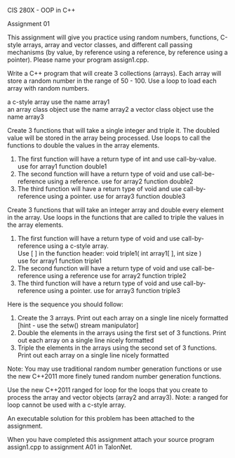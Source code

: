 CIS 280X - OOP in C++

Assignment 01

This assignment will give you practice using random numbers, functions, C-style arrays, array and vector classes, and different call passing mechanisms (by value, by reference using a reference, by reference using a pointer). Please name your program assign1.cpp.

Write a C++ program that will create 3 collections (arrays). Each array will store a random number in the range of  50 - 100. Use  a loop to load each array with random numbers.

a c-style array	use the name array1  
an array class object	use the name array2
a vector class object	use the name array3

<p>Create 3 functions that will take a single integer and triple it. The doubled value will be stored in the array being processed. Use loops to call the functions to double the values in the array elements.

1.  The first  function will have a return type of int  and use call-by-value. 
use for array1      function double1
2.  The second function will have a return type of void and use call-be-reference using a reference.
use for array2      function double2
3.  The third  function will have a return type of void and use call-by-reference using a pointer.
use for array3      function double3

<p>Create 3 functions that will take an integer array and double every element in the array. Use loops in the functions that are called to triple the values in the array elements.

1.  The first  function will have a return type of void and use call-by-reference using a c-style array.         
     Use [ ] in  the function header: void triple1( int array1[ ], int size )  
use for array1      function triple1
2.  The second function will have a return type of void and use call-be-reference using a reference
use for array2      function triple2
3.  The third  function will have a return type of void and use call-by-reference using a pointer.
use for array3      function triple3
    
Here is the sequence you should follow:
  
  1.  Create the 3 arrays. Print out each array on a single line nicely formatted   [hint - use the setw() stream manipulator]
  2.  Double the elements in the arrays using the first  set of 3 functions. Print out each array on a single line nicely formatted
  3.  Triple the elements in the arrays using the second set of 3 functions. Print out each array on a single line nicely formatted
 
Note:  You may use traditional random number generation functions or use the new C++2011 more finely tuned random number generation functions. 
   
Use the new C++2011 ranged for loop for the loops that you create to process the array and vector objects (array2 and array3). Note:  a ranged for loop cannot be used with a c-style array.
 
An executable solution for this problem has been attached to the assignment.
  
When you have completed this assignment attach your source program assign1.cpp to assignment A01 in TalonNet.
